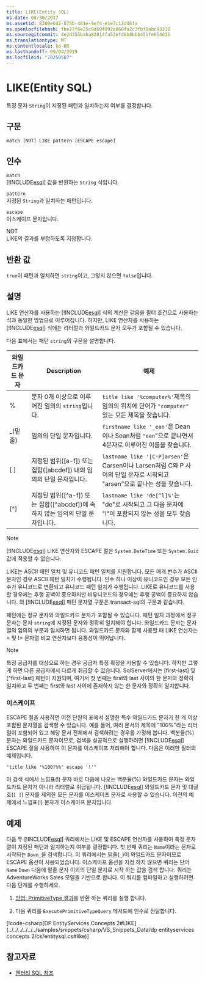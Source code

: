 ```yaml
---
title: LIKE(Entity SQL)
ms.date: 03/30/2017
ms.assetid: 8300e6d2-875b-481e-9ef4-e1e7c12d46fa
ms.openlocfilehash: fbe27f6e25c9d69f092a060fa2c3fbf0abc93318
ms.sourcegitcommit: 4e2d355baba82814fa53efd6b8bbb45bfe054d11
ms.translationtype: MT
ms.contentlocale: ko-KR
ms.lasthandoff: 09/04/2019
ms.locfileid: "70250507"
---
```

# <a name="like-entity-sql"></a>LIKE(Entity SQL)
특정 문자 `String`이 지정된 패턴과 일치하는지 여부를 결정합니다.  
  
## <a name="syntax"></a>구문  
  
```  
match [NOT] LIKE pattern [ESCAPE escape]  
```  
  
## <a name="arguments"></a>인수  
 `match`  
 [!INCLUDE[esql](../../../../../../includes/esql-md.md)] 값을 반환하는 `String` 식입니다.  
  
 `pattern`  
 지정된 `String`과 일치하는 패턴입니다.  
  
 `escape`  
 이스케이프 문자입니다.  
  
 NOT  
 LIKE의 결과를 부정하도록 지정합니다.  
  
## <a name="return-value"></a>반환 값  
 `true`이 패턴과 일치하면 `string`이고, 그렇지 않으면 `false`입니다.  
  
## <a name="remarks"></a>설명  
 LIKE 연산자를 사용하는 [!INCLUDE[esql](../../../../../../includes/esql-md.md)] 식의 계산은 같음을 필터 조건으로 사용하는 식과 동일한 방법으로 이루어집니다. 하지만, LIKE 연산자를 사용하는 [!INCLUDE[esql](../../../../../../includes/esql-md.md)] 식에는 리터럴과 와일드카드 문자 모두가 포함될 수 있습니다.  
  
 다음 표에서는 패턴 `string`의 구문을 설명합니다.  
  
|와일드카드 문자|Description|예제|  
|------------------------|-----------------|-------------|  
|%|문자 0개 이상으로 이루어진 임의의 `string`입니다.|`title like '%computer%'`제목의 임의의 위치에 단어가 `"computer"` 있는 모든 제목을 찾습니다.|  
|_(밑줄)|임의의 단일 문자입니다.|`firstname like '_ean'`은 Dean이나 Sean처럼 `"ean`"으로 끝나면서 4문자로 이루어진 이름을 찾습니다.|  
|[ ]|지정된 범위([a-f]) 또는 집합([abcdef]) 내의 임의의 단일 문자입니다.|`lastname like '[C-P]arsen'`은 Carsen이나 Larsen처럼 C와 P 사이의 단일 문자로 시작되고 "arsen"으로 끝나는 성을 찾습니다.|  
|[^]|지정된 범위([^a-f]) 또는 집합([^abcdef])에 속하지 않는 임의의 단일 문자입니다.|`lastname like 'de[^l]%'`는 "de"로 시작되고 그 다음 문자에 "l"이 포함되지 않는 성을 모두 찾습니다.|  
  
> [!NOTE]
> [!INCLUDE[esql](../../../../../../includes/esql-md.md)] LIKE 연산자와 ESCAPE 절은 `System.DateTime` 또는 `System.Guid` 값에 적용할 수 없습니다.  
  
 LIKE는 ASCII 패턴 일치 및 유니코드 패턴 일치를 지원합니다. 모든 매개 변수가 ASCII 문자인 경우 ASCII 패턴 일치가 수행됩니다. 인수 하나 이상이 유니코드인 경우 모든 인수가 유니코드로 변환되고 유니코드 패턴 일치가 수행됩니다. LIKE로 유니코드를 사용할 경우에는 후행 공백이 중요하지만 비유니코드의 경우에는 후행 공백이 중요하지 않습니다. 의 [!INCLUDE[esql](../../../../../../includes/esql-md.md)] 패턴 문자열 구문은 transact-sql의 구문과 같습니다.  
  
 패턴에는 정규 문자와 와일드카드 문자가 포함될 수 있습니다. 패턴 일치 과정에서 정규 문자는 문자 `string`에 지정된 문자와 정확히 일치해야 합니다. 와일드카드 문자는 문자열의 임의의 부분과 일치하면 됩니다. 와일드카드 문자와 함께 사용할 때 LIKE 연산자는 = 및 != 문자열 비교 연산자보다 융통성이 뛰어납니다.  
  
> [!NOTE]
> 특정 공급자를 대상으로 하는 경우 공급자 특정 확장을 사용할 수 있습니다. 하지만 그렇게 하면 다른 공급자에서 다르게 취급할 수 있습니다. SqlServer에서는 [first-last] 및 [^first-last] 패턴이 지원되며, 여기서 첫 번째는 first와 last 사이의 한 문자와 정확히 일치하고 두 번째는 first와 last 사이에 존재하지 않는 한 문자와 정확히 일치합니다.  
  
### <a name="escape"></a>이스케이프  
 ESCAPE 절을 사용하면 이전 단원의 표에서 설명한 특수 와일드카드 문자가 한 개 이상 포함된 문자열을 검색할 수 있습니다. 예를 들어, 여러 문서의 제목에 "100%"라는 리터럴이 포함되어 있고 해당 문서 전체에서 검색하려는 경우를 가정해 봅니다. 백분율(%) 문자는 와일드카드 문자이므로, 검색을 성공적으로 실행하려면 [!INCLUDE[esql](../../../../../../includes/esql-md.md)] ESCAPE 절을 사용하여 이 문자를 이스케이프 처리해야 합니다. 다음은 이러한 필터의 예제입니다.  
  
```  
"title like '%100!%%' escape '!'"  
```  
  
 이 검색 식에서 느낌표(!) 문자 바로 다음에 나오는 백분율(%) 와일드카드 문자는 와일드카드 문자가 아니라 리터럴로 취급됩니다. [!INCLUDE[esql](../../../../../../includes/esql-md.md)] 와일드카드 문자 및 대괄호(`[ ]`) 문자를 제외한 모든 문자를 이스케이프 문자로 사용할 수 있습니다. 이전의 예제에서 느낌표(!) 문자가 이스케이프 문자입니다.  
  
## <a name="example"></a>예제  
 다음 두 [!INCLUDE[esql](../../../../../../includes/esql-md.md)] 쿼리에서는 LIKE 및 ESCAPE 연산자를 사용하여 특정 문자열이 지정된 패턴과 일치하는지 여부를 결정합니다. 첫 번째 쿼리는 `Name`이라는 문자로 시작되는 `Down_`을 검색합니다. 이 쿼리에서는 밑줄(`_`)이 와일드카드 문자이므로 ESCAPE 옵션이 사용되었습니다. 이스케이프 옵션을 지정 하지 않으면 쿼리는 단어 `Name` `Down` 다음에 밑줄 문자 이외의 단일 문자로 시작 하는 값을 검색 합니다. 쿼리는 AdventureWorks Sales 모델을 기반으로 합니다. 이 쿼리를 컴파일하고 실행하려면 다음 단계를 수행하세요.  
  
1. [방법: PrimitiveType 결과](../how-to-execute-a-query-that-returns-primitivetype-results.md)를 반환 하는 쿼리를 실행 합니다.  
  
2. 다음 쿼리를 `ExecutePrimitiveTypeQuery` 메서드에 인수로 전달합니다.  
  
 [!code-csharp[DP EntityServices Concepts 2#LIKE](../../../../../../samples/snippets/csharp/VS_Snippets_Data/dp entityservices concepts 2/cs/entitysql.cs#like)]  
  
## <a name="see-also"></a>참고자료

- [엔터티 SQL 참조](entity-sql-reference.md)
